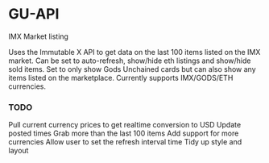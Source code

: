 # GU-API
IMX Market listing

Uses the Immutable X API to get data on the last 100 items listed on the IMX market. Can be set to auto-refresh, show/hide eth listings and show/hide sold items. Set to only show Gods Unchained cards but can also show any items listed on the marketplace. Currently supports IMX/GODS/ETH currencies.

### TODO
Pull current currency prices to get realtime conversion to USD
Update posted times
Grab more than the last 100 items
Add support for more currencies
Allow user to set the refresh interval time
Tidy up style and layout
